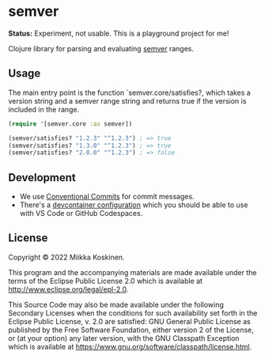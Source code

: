# semver

**Status:** Experiment, not usable. This is a playground project for me!

Clojure library for parsing and evaluating [semver](https://github.com/npm/node-semver) ranges.

## Usage

The main entry point is the function `semver.core/satisfies?,
which takes a version string and a semver range string and returns true if the version is included in the range.

```clojure
(require '[semver.core :as semver])

(semver/satisfies? "1.2.3" "^1.2.3") ; => true
(semver/satisfies? "1.3.0" "^1.2.3") ; => true
(semver/satisfies? "2.0.0" "^1.2.3") ; => false
```

## Development

* We use [Conventional Commits](https://www.conventionalcommits.org/en/v1.0.0/) for commit messages.
* There's a [devcontainer configuration](https://code.visualstudio.com/docs/remote/containers) which you should be able to use with VS Code or GitHub Codespaces.

## License

Copyright © 2022 Miikka Koskinen.

This program and the accompanying materials are made available under the
terms of the Eclipse Public License 2.0 which is available at
http://www.eclipse.org/legal/epl-2.0.

This Source Code may also be made available under the following Secondary
Licenses when the conditions for such availability set forth in the Eclipse
Public License, v. 2.0 are satisfied: GNU General Public License as published by
the Free Software Foundation, either version 2 of the License, or (at your
option) any later version, with the GNU Classpath Exception which is available
at https://www.gnu.org/software/classpath/license.html.
